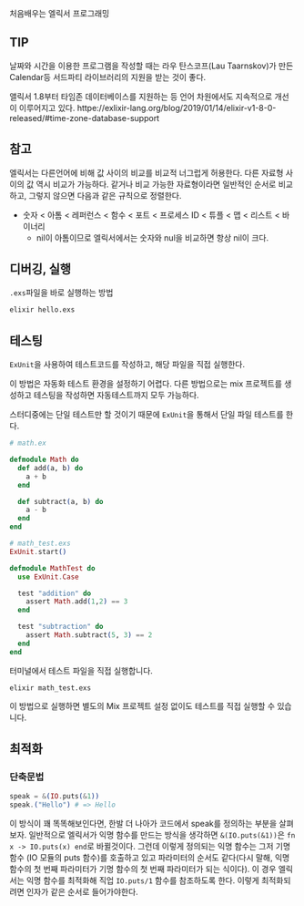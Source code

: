 처음배우는 엘릭서 프로그래밍

## TIP

날짜와 시간을 이용한 프로그램을 작성할 때는 라우 탄스코프(Lau Taarnskov)가 만든 Calendar등 서드파티 라이브러리의 지원을 받는 것이 좋다.

앨릭서 1.8부터 타임존 데이터베이스를 지원하는 등 언어 차원에서도 지속적으로 개선이 이루어지고 있다.
httpe://exlixir-lang.org/blog/2019/01/14/elixir-v1-8-0-released/#time-zone-database-support

## 참고

엘릭서는 다른언어에 비해 값 사이의 비교를 비교적 너그럽게 허용한다. 다른 자료형 사이의 값 역시 비교가 가능하다. 같거나 비교 가능한 자료형이라면 일반적인 순서로 비교하고, 그렇지 않으면 다음과 같은 규칙으로 정렬한다.

- 숫자 < 아톰 < 레퍼런스 < 함수 < 포트 < 프로세스 ID < 튜플 < 맵 < 리스트 < 바이너리
  - nil이 아톰이므로 엘릭서에서는 숫자와 nul을 비교하면 항상 nil이 크다.

## 디버깅, 실행

`.exs`파일을 바로 실행하는 방법

```bash
elixir hello.exs
```

## 테스팅

`ExUnit`을 사용하여 테스트코드를 작성하고, 해당 파일을 직접 실행한다.

이 방법은 자동화 테스트 환경을 설정하기 어렵다. 다른 방법으로는 mix 프로젝트를 생성하고 테스팅을 작성하면 자동테스트까지 모두 가능하다.

스터디중에는 단일 테스트만 할 것이기 때문에 `ExUnit`을 통해서 단일 파일 테스트를 한다.

```ex
# math.ex

defmodule Math do
  def add(a, b) do
    a + b
  end

  def subtract(a, b) do
    a - b
  end
end
```

```exs
# math_test.exs
ExUnit.start()

defmodule MathTest do
  use ExUnit.Case

  test "addition" do
    assert Math.add(1,2) == 3
  end

  test "subtraction" do
    assert Math.subtract(5, 3) == 2
  end
end
```

터미널에서 테스트 파일을 직접 실행합니다.

```bassh
elixir math_test.exs
```

이 방법으로 실행하면 별도의 Mix 프로젝트 설정 없이도 테스트를 직접 실행할 수 있습니다.

## 최적화

### 단축문법

```exs
speak = &(IO.puts(&1))
speak.("Hello") # => Hello
```

이 방식이 꽤 똑똑해보인다면, 한발 더 나아가 코드에서 speak를 정의하는 부분을 살펴보자.
일반적으로 엘릭서가 익명 함수를 만드는 방식을 생각하면 `&(IO.puts(&1))`은 `fn x -> IO.puts(x) end`로 바뀔것이다.
그런데 이렇게 정의되는 익명 함수는 그저 기명 함수 (IO 모듈의 puts 함수)를 호출하고 있고
파라미터의 순서도 같다(다시 말해, 익명 함수의 첫 번째 파라미터가 기명 함수의 첫 번째 파라미터가 되는 식이다).
이 경우 엘릭서는 익명 함수를 최적화해 직업 `IO.puts/1` 함수를 참조하도록 한다. 이렇게 최적화되려면 인자가 같은 순서로 들어가야한다.
